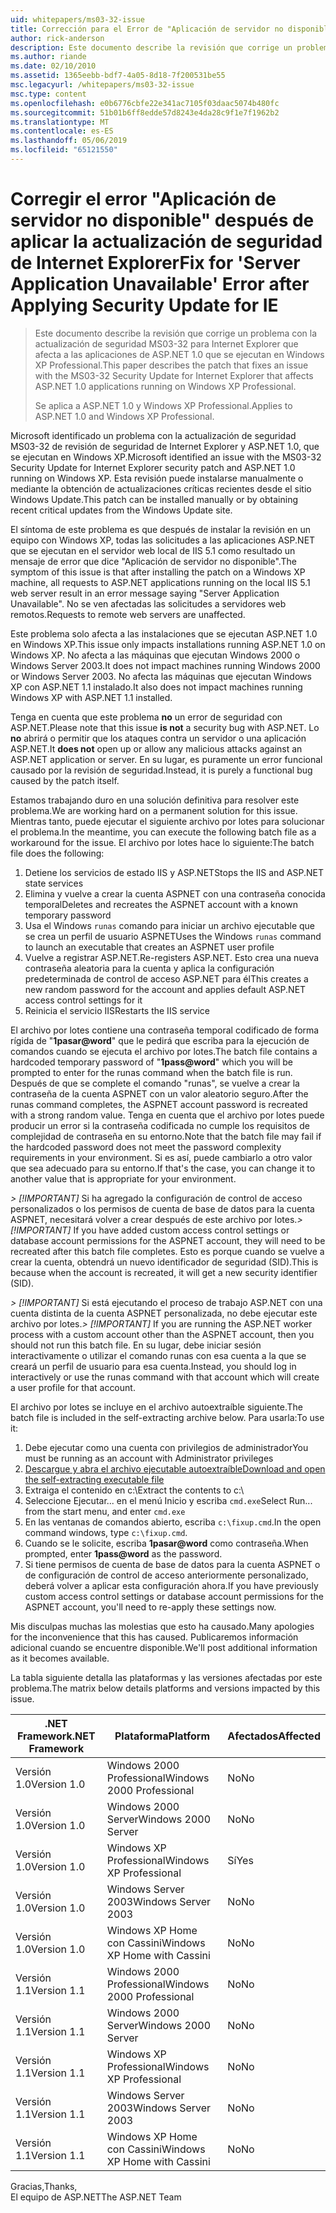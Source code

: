 ```yaml
---
uid: whitepapers/ms03-32-issue
title: Corrección para el Error de "Aplicación de servidor no disponible" después de aplicar la actualización de seguridad para Internet Explorer | Microsoft Docs
author: rick-anderson
description: Este documento describe la revisión que corrige un problema con la actualización de seguridad MS03-32 para Internet Explorer que afecta a las aplicaciones de ASP.NET 1.0 que se ejecutan en Wi...
ms.author: riande
ms.date: 02/10/2010
ms.assetid: 1365eebb-bdf7-4a05-8d18-7f200531be55
msc.legacyurl: /whitepapers/ms03-32-issue
msc.type: content
ms.openlocfilehash: e0b6776cbfe22e341ac7105f03daac5074b480fc
ms.sourcegitcommit: 51b01b6ff8edde57d8243e4da28c9f1e7f1962b2
ms.translationtype: MT
ms.contentlocale: es-ES
ms.lasthandoff: 05/06/2019
ms.locfileid: "65121550"
---
```

# <a name="fix-for-server-application-unavailable-error-after-applying-security-update-for-ie"></a><span data-ttu-id="f1552-103">Corregir el error "Aplicación de servidor no disponible" después de aplicar la actualización de seguridad de Internet Explorer</span><span class="sxs-lookup"><span data-stu-id="f1552-103">Fix for 'Server Application Unavailable' Error after Applying Security Update for IE</span></span>

> <span data-ttu-id="f1552-104">Este documento describe la revisión que corrige un problema con la actualización de seguridad MS03-32 para Internet Explorer que afecta a las aplicaciones de ASP.NET 1.0 que se ejecutan en Windows XP Professional.</span><span class="sxs-lookup"><span data-stu-id="f1552-104">This paper describes the patch that fixes an issue with the MS03-32 Security Update for Internet Explorer that affects ASP.NET 1.0 applications running on Windows XP Professional.</span></span>
> 
> <span data-ttu-id="f1552-105">Se aplica a ASP.NET 1.0 y Windows XP Professional.</span><span class="sxs-lookup"><span data-stu-id="f1552-105">Applies to ASP.NET 1.0 and Windows XP Professional.</span></span>

<span data-ttu-id="f1552-106">Microsoft identificado un problema con la actualización de seguridad MS03-32 de revisión de seguridad de Internet Explorer y ASP.NET 1.0, que se ejecutan en Windows XP.</span><span class="sxs-lookup"><span data-stu-id="f1552-106">Microsoft identified an issue with the MS03-32 Security Update for Internet Explorer security patch and ASP.NET 1.0 running on Windows XP.</span></span> <span data-ttu-id="f1552-107">Esta revisión puede instalarse manualmente o mediante la obtención de actualizaciones críticas recientes desde el sitio Windows Update.</span><span class="sxs-lookup"><span data-stu-id="f1552-107">This patch can be installed manually or by obtaining recent critical updates from the Windows Update site.</span></span>

<span data-ttu-id="f1552-108">El síntoma de este problema es que después de instalar la revisión en un equipo con Windows XP, todas las solicitudes a las aplicaciones ASP.NET que se ejecutan en el servidor web local de IIS 5.1 como resultado un mensaje de error que dice "Aplicación de servidor no disponible".</span><span class="sxs-lookup"><span data-stu-id="f1552-108">The symptom of this issue is that after installing the patch on a Windows XP machine, all requests to ASP.NET applications running on the local IIS 5.1 web server result in an error message saying "Server Application Unavailable".</span></span> <span data-ttu-id="f1552-109">No se ven afectadas las solicitudes a servidores web remotos.</span><span class="sxs-lookup"><span data-stu-id="f1552-109">Requests to remote web servers are unaffected.</span></span>

<span data-ttu-id="f1552-110">Este problema solo afecta a las instalaciones que se ejecutan ASP.NET 1.0 en Windows XP.</span><span class="sxs-lookup"><span data-stu-id="f1552-110">This issue only impacts installations running ASP.NET 1.0 on Windows XP.</span></span> <span data-ttu-id="f1552-111">No afecta a las máquinas que ejecutan Windows 2000 o Windows Server 2003.</span><span class="sxs-lookup"><span data-stu-id="f1552-111">It does not impact machines running Windows 2000 or Windows Server 2003.</span></span> <span data-ttu-id="f1552-112">No afecta las máquinas que ejecutan Windows XP con ASP.NET 1.1 instalado.</span><span class="sxs-lookup"><span data-stu-id="f1552-112">It also does not impact machines running Windows XP with ASP.NET 1.1 installed.</span></span>

<span data-ttu-id="f1552-113">Tenga en cuenta que este problema **no** un error de seguridad con ASP.NET.</span><span class="sxs-lookup"><span data-stu-id="f1552-113">Please note that this issue **is not** a security bug with ASP.NET.</span></span> <span data-ttu-id="f1552-114">Lo **no** abrirá o permitir que los ataques contra un servidor o una aplicación ASP.NET.</span><span class="sxs-lookup"><span data-stu-id="f1552-114">It **does not** open up or allow any malicious attacks against an ASP.NET application or server.</span></span> <span data-ttu-id="f1552-115">En su lugar, es puramente un error funcional causado por la revisión de seguridad.</span><span class="sxs-lookup"><span data-stu-id="f1552-115">Instead, it is purely a functional bug caused by the patch itself.</span></span>

<span data-ttu-id="f1552-116">Estamos trabajando duro en una solución definitiva para resolver este problema.</span><span class="sxs-lookup"><span data-stu-id="f1552-116">We are working hard on a permanent solution for this issue.</span></span> <span data-ttu-id="f1552-117">Mientras tanto, puede ejecutar el siguiente archivo por lotes para solucionar el problema.</span><span class="sxs-lookup"><span data-stu-id="f1552-117">In the meantime, you can execute the following batch file as a workaround for the issue.</span></span> <span data-ttu-id="f1552-118">El archivo por lotes hace lo siguiente:</span><span class="sxs-lookup"><span data-stu-id="f1552-118">The batch file does the following:</span></span>

1. <span data-ttu-id="f1552-119">Detiene los servicios de estado IIS y ASP.NET</span><span class="sxs-lookup"><span data-stu-id="f1552-119">Stops the IIS and ASP.NET state services</span></span>
2. <span data-ttu-id="f1552-120">Elimina y vuelve a crear la cuenta ASPNET con una contraseña conocida temporal</span><span class="sxs-lookup"><span data-stu-id="f1552-120">Deletes and recreates the ASPNET account with a known temporary password</span></span>
3. <span data-ttu-id="f1552-121">Usa el Windows `runas` comando para iniciar un archivo ejecutable que se crea un perfil de usuario ASPNET</span><span class="sxs-lookup"><span data-stu-id="f1552-121">Uses the Windows `runas` command to launch an executable that creates an ASPNET user profile</span></span>
4. <span data-ttu-id="f1552-122">Vuelve a registrar ASP.NET.</span><span class="sxs-lookup"><span data-stu-id="f1552-122">Re-registers ASP.NET.</span></span> <span data-ttu-id="f1552-123">Esto crea una nueva contraseña aleatoria para la cuenta y aplica la configuración predeterminada de control de acceso ASP.NET para él</span><span class="sxs-lookup"><span data-stu-id="f1552-123">This creates a new random password for the account and applies default ASP.NET access control settings for it</span></span>
5. <span data-ttu-id="f1552-124">Reinicia el servicio IIS</span><span class="sxs-lookup"><span data-stu-id="f1552-124">Restarts the IIS service</span></span>

<span data-ttu-id="f1552-125">El archivo por lotes contiene una contraseña temporal codificado de forma rígida de "<strong>1pasar\@word</strong>" que le pedirá que escriba para la ejecución de comandos cuando se ejecuta el archivo por lotes.</span><span class="sxs-lookup"><span data-stu-id="f1552-125">The batch file contains a hardcoded temporary password of "<strong>1pass\@word</strong>" which you will be prompted to enter for the runas command when the batch file is run.</span></span> <span data-ttu-id="f1552-126">Después de que se complete el comando "runas", se vuelve a crear la contraseña de la cuenta ASPNET con un valor aleatorio seguro.</span><span class="sxs-lookup"><span data-stu-id="f1552-126">After the runas command completes, the ASPNET account password is recreated with a strong random value.</span></span> <span data-ttu-id="f1552-127">Tenga en cuenta que el archivo por lotes puede producir un error si la contraseña codificada no cumple los requisitos de complejidad de contraseña en su entorno.</span><span class="sxs-lookup"><span data-stu-id="f1552-127">Note that the batch file may fail if the hardcoded password does not meet the password complexity requirements in your environment.</span></span> <span data-ttu-id="f1552-128">Si es así, puede cambiarlo a otro valor que sea adecuado para su entorno.</span><span class="sxs-lookup"><span data-stu-id="f1552-128">If that's the case, you can change it to another value that is appropriate for your environment.</span></span>

<span data-ttu-id="f1552-129">*> [!IMPORTANT]* Si ha agregado la configuración de control de acceso personalizados o los permisos de cuenta de base de datos para la cuenta ASPNET, necesitará volver a crear después de este archivo por lotes.</span><span class="sxs-lookup"><span data-stu-id="f1552-129">*> [!IMPORTANT]* If you have added custom access control settings or database account permissions for the ASPNET account, they will need to be recreated after this batch file completes.</span></span> <span data-ttu-id="f1552-130">Esto es porque cuando se vuelve a crear la cuenta, obtendrá un nuevo identificador de seguridad (SID).</span><span class="sxs-lookup"><span data-stu-id="f1552-130">This is because when the account is recreated, it will get a new security identifier (SID).</span></span>

<span data-ttu-id="f1552-131">*> [!IMPORTANT]* Si está ejecutando el proceso de trabajo ASP.NET con una cuenta distinta de la cuenta ASPNET personalizada, no debe ejecutar este archivo por lotes.</span><span class="sxs-lookup"><span data-stu-id="f1552-131">*> [!IMPORTANT]* If you are running the ASP.NET worker process with a custom account other than the ASPNET account, then you should not run this batch file.</span></span> <span data-ttu-id="f1552-132">En su lugar, debe iniciar sesión interactivamente o utilizar el comando runas con esa cuenta a la que se creará un perfil de usuario para esa cuenta.</span><span class="sxs-lookup"><span data-stu-id="f1552-132">Instead, you should log in interactively or use the runas command with that account which will create a user profile for that account.</span></span>

<span data-ttu-id="f1552-133">El archivo por lotes se incluye en el archivo autoextraíble siguiente.</span><span class="sxs-lookup"><span data-stu-id="f1552-133">The batch file is included in the self-extracting archive below.</span></span> <span data-ttu-id="f1552-134">Para usarla:</span><span class="sxs-lookup"><span data-stu-id="f1552-134">To use it:</span></span>

1. <span data-ttu-id="f1552-135">Debe ejecutar como una cuenta con privilegios de administrador</span><span class="sxs-lookup"><span data-stu-id="f1552-135">You must be running as an account with Administrator privileges</span></span>
2. [<span data-ttu-id="f1552-136">Descargue y abra el archivo ejecutable autoextraíble</span><span class="sxs-lookup"><span data-stu-id="f1552-136">Download and open the self-extracting executable file</span></span>](ms03-32-issue/_static/fixup1.exe)
3. <span data-ttu-id="f1552-137">Extraiga el contenido en c:\\</span><span class="sxs-lookup"><span data-stu-id="f1552-137">Extract the contents to c:\\</span></span>
4. <span data-ttu-id="f1552-138">Seleccione Ejecutar... en el menú Inicio y escriba `cmd.exe`</span><span class="sxs-lookup"><span data-stu-id="f1552-138">Select Run... from the start menu, and enter `cmd.exe`</span></span>
5. <span data-ttu-id="f1552-139">En las ventanas de comandos abierto, escriba `c:\fixup.cmd`.</span><span class="sxs-lookup"><span data-stu-id="f1552-139">In the open command windows, type `c:\fixup.cmd`.</span></span>
6. <span data-ttu-id="f1552-140">Cuando se le solicite, escriba <strong>1pasar\@word</strong> como contraseña.</span><span class="sxs-lookup"><span data-stu-id="f1552-140">When prompted, enter <strong>1pass\@word</strong> as the password.</span></span>
7. <span data-ttu-id="f1552-141">Si tiene permisos de cuenta de base de datos para la cuenta ASPNET o de configuración de control de acceso anteriormente personalizado, deberá volver a aplicar esta configuración ahora.</span><span class="sxs-lookup"><span data-stu-id="f1552-141">If you have previously custom access control settings or database account permissions for the ASPNET account, you'll need to re-apply these settings now.</span></span>

<span data-ttu-id="f1552-142">Mis disculpas muchas las molestias que esto ha causado.</span><span class="sxs-lookup"><span data-stu-id="f1552-142">Many apologies for the inconvenience that this has caused.</span></span> <span data-ttu-id="f1552-143">Publicaremos información adicional cuando se encuentre disponible.</span><span class="sxs-lookup"><span data-stu-id="f1552-143">We'll post additional information as it becomes available.</span></span>

<span data-ttu-id="f1552-144">La tabla siguiente detalla las plataformas y las versiones afectadas por este problema.</span><span class="sxs-lookup"><span data-stu-id="f1552-144">The matrix below details platforms and versions impacted by this issue.</span></span>

| <span data-ttu-id="f1552-145">.NET Framework</span><span class="sxs-lookup"><span data-stu-id="f1552-145">.NET Framework</span></span> | <span data-ttu-id="f1552-146">Plataforma</span><span class="sxs-lookup"><span data-stu-id="f1552-146">Platform</span></span> | <span data-ttu-id="f1552-147">Afectados</span><span class="sxs-lookup"><span data-stu-id="f1552-147">Affected</span></span> |
| --- | --- | --- |
| <span data-ttu-id="f1552-148">Versión 1.0</span><span class="sxs-lookup"><span data-stu-id="f1552-148">Version 1.0</span></span> | <span data-ttu-id="f1552-149">Windows 2000 Professional</span><span class="sxs-lookup"><span data-stu-id="f1552-149">Windows 2000 Professional</span></span> | <span data-ttu-id="f1552-150">No</span><span class="sxs-lookup"><span data-stu-id="f1552-150">No</span></span> |
| <span data-ttu-id="f1552-151">Versión 1.0</span><span class="sxs-lookup"><span data-stu-id="f1552-151">Version 1.0</span></span> | <span data-ttu-id="f1552-152">Windows 2000 Server</span><span class="sxs-lookup"><span data-stu-id="f1552-152">Windows 2000 Server</span></span> | <span data-ttu-id="f1552-153">No</span><span class="sxs-lookup"><span data-stu-id="f1552-153">No</span></span> |
| <span data-ttu-id="f1552-154">Versión 1.0</span><span class="sxs-lookup"><span data-stu-id="f1552-154">Version 1.0</span></span> | <span data-ttu-id="f1552-155">Windows XP Professional</span><span class="sxs-lookup"><span data-stu-id="f1552-155">Windows XP Professional</span></span> | <span data-ttu-id="f1552-156">Sí</span><span class="sxs-lookup"><span data-stu-id="f1552-156">Yes</span></span> |
| <span data-ttu-id="f1552-157">Versión 1.0</span><span class="sxs-lookup"><span data-stu-id="f1552-157">Version 1.0</span></span> | <span data-ttu-id="f1552-158">Windows Server 2003</span><span class="sxs-lookup"><span data-stu-id="f1552-158">Windows Server 2003</span></span> | <span data-ttu-id="f1552-159">No</span><span class="sxs-lookup"><span data-stu-id="f1552-159">No</span></span> |
| <span data-ttu-id="f1552-160">Versión 1.0</span><span class="sxs-lookup"><span data-stu-id="f1552-160">Version 1.0</span></span> | <span data-ttu-id="f1552-161">Windows XP Home con Cassini</span><span class="sxs-lookup"><span data-stu-id="f1552-161">Windows XP Home with Cassini</span></span> | <span data-ttu-id="f1552-162">No</span><span class="sxs-lookup"><span data-stu-id="f1552-162">No</span></span> |
| <span data-ttu-id="f1552-163">Versión 1.1</span><span class="sxs-lookup"><span data-stu-id="f1552-163">Version 1.1</span></span> | <span data-ttu-id="f1552-164">Windows 2000 Professional</span><span class="sxs-lookup"><span data-stu-id="f1552-164">Windows 2000 Professional</span></span> | <span data-ttu-id="f1552-165">No</span><span class="sxs-lookup"><span data-stu-id="f1552-165">No</span></span> |
| <span data-ttu-id="f1552-166">Versión 1.1</span><span class="sxs-lookup"><span data-stu-id="f1552-166">Version 1.1</span></span> | <span data-ttu-id="f1552-167">Windows 2000 Server</span><span class="sxs-lookup"><span data-stu-id="f1552-167">Windows 2000 Server</span></span> | <span data-ttu-id="f1552-168">No</span><span class="sxs-lookup"><span data-stu-id="f1552-168">No</span></span> |
| <span data-ttu-id="f1552-169">Versión 1.1</span><span class="sxs-lookup"><span data-stu-id="f1552-169">Version 1.1</span></span> | <span data-ttu-id="f1552-170">Windows XP Professional</span><span class="sxs-lookup"><span data-stu-id="f1552-170">Windows XP Professional</span></span> | <span data-ttu-id="f1552-171">No</span><span class="sxs-lookup"><span data-stu-id="f1552-171">No</span></span> |
| <span data-ttu-id="f1552-172">Versión 1.1</span><span class="sxs-lookup"><span data-stu-id="f1552-172">Version 1.1</span></span> | <span data-ttu-id="f1552-173">Windows Server 2003</span><span class="sxs-lookup"><span data-stu-id="f1552-173">Windows Server 2003</span></span> | <span data-ttu-id="f1552-174">No</span><span class="sxs-lookup"><span data-stu-id="f1552-174">No</span></span> |
| <span data-ttu-id="f1552-175">Versión 1.1</span><span class="sxs-lookup"><span data-stu-id="f1552-175">Version 1.1</span></span> | <span data-ttu-id="f1552-176">Windows XP Home con Cassini</span><span class="sxs-lookup"><span data-stu-id="f1552-176">Windows XP Home with Cassini</span></span> | <span data-ttu-id="f1552-177">No</span><span class="sxs-lookup"><span data-stu-id="f1552-177">No</span></span> |

<span data-ttu-id="f1552-178">Gracias,</span><span class="sxs-lookup"><span data-stu-id="f1552-178">Thanks,</span></span>   
 <span data-ttu-id="f1552-179">El equipo de ASP.NET</span><span class="sxs-lookup"><span data-stu-id="f1552-179">The ASP.NET Team</span></span>
